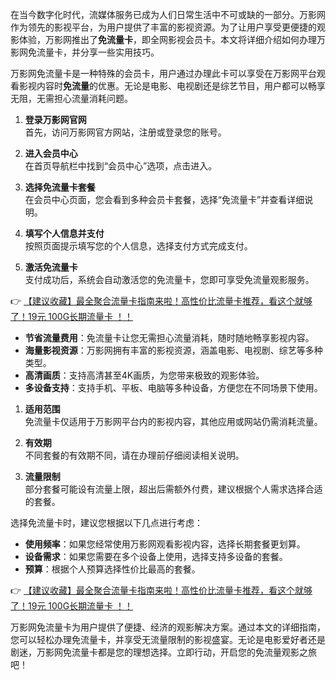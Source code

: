 
在当今数字化时代，流媒体服务已成为人们日常生活中不可或缺的一部分。万影网作为领先的影视平台，为用户提供了丰富的影视资源。为了让用户享受更便捷的观影体验，万影网推出了**免流量卡**，即全网影视会员卡。本文将详细介绍如何办理万影网免流量卡，并分享一些实用技巧。


万影网免流量卡是一种特殊的会员卡，用户通过办理此卡可以享受在万影网平台观看影视内容时**免流量**的优惠。无论是电影、电视剧还是综艺节目，用户都可以畅享无阻，无需担心流量消耗问题。


1. **登录万影网官网**  
   首先，访问万影网官方网站，注册或登录您的账号。

2. **进入会员中心**  
   在首页导航栏中找到“会员中心”选项，点击进入。

3. **选择免流量卡套餐**  
   在会员中心页面，您会看到多种会员卡套餐，选择“免流量卡”并查看详细说明。

4. **填写个人信息并支付**  
   按照页面提示填写您的个人信息，选择支付方式完成支付。

5. **激活免流量卡**  
   支付成功后，系统会自动激活您的免流量卡，您即可享受免流量观影服务。

👉 [【建议收藏】最全聚合流量卡指南来啦！高性价比流量卡推荐，看这个就够了！19元 100G长期流量卡 ！！](https://bit.ly/Liuliangka)


- **节省流量费用**：免流量卡让您无需担心流量消耗，随时随地畅享影视内容。
- **海量影视资源**：万影网拥有丰富的影视资源，涵盖电影、电视剧、综艺等多种类型。
- **高清画质**：支持高清甚至4K画质，为您带来极致的观影体验。
- **多设备支持**：支持手机、平板、电脑等多种设备，方便您在不同场景下使用。


1. **适用范围**  
   免流量卡仅适用于万影网平台内的影视内容，其他应用或网站仍需消耗流量。

2. **有效期**  
   不同套餐的有效期不同，请在办理前仔细阅读相关说明。

3. **流量限制**  
   部分套餐可能设有流量上限，超出后需额外付费，建议根据个人需求选择合适的套餐。


选择免流量卡时，建议您根据以下几点进行考虑：

- **使用频率**：如果您经常使用万影网观看影视内容，选择长期套餐更划算。
- **设备需求**：如果您需要在多个设备上使用，选择支持多设备的套餐。
- **预算**：根据个人预算选择性价比最高的套餐。

👉 [【建议收藏】最全聚合流量卡指南来啦！高性价比流量卡推荐，看这个就够了！19元 100G长期流量卡 ！！](https://bit.ly/Liuliangka)


万影网免流量卡为用户提供了便捷、经济的观影解决方案。通过本文的详细指南，您可以轻松办理免流量卡，并享受无流量限制的影视盛宴。无论是电影爱好者还是剧迷，万影网免流量卡都是您的理想选择。立即行动，开启您的免流量观影之旅吧！
